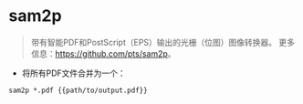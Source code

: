 # sam2p

> 带有智能PDF和PostScript（EPS）输出的光栅（位图）图像转换器。
> 更多信息：<https://github.com/pts/sam2p>。

- 将所有PDF文件合并为一个：

`sam2p *.pdf {{path/to/output.pdf}}`